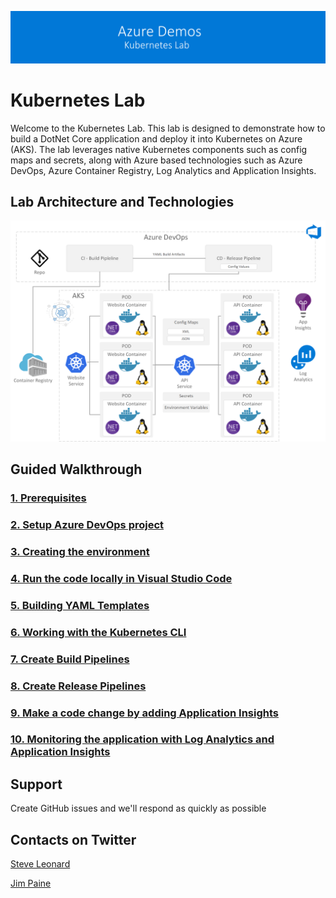 ![banner](/Documentation/images/banner-lab.png)

# Kubernetes Lab

Welcome to the Kubernetes Lab. This lab is designed to demonstrate how to build a DotNet Core application and deploy it into Kubernetes on Azure (AKS). The lab leverages native Kubernetes components such as config maps and secrets, along with Azure based technologies such as Azure DevOps, Azure Container Registry, Log Analytics and Application Insights.

## Lab Architecture and Technologies 

![Architecture](/Documentation/images/architecture.png)


## Guided Walkthrough

### [1. Prerequisites](Documentation/Prerequisites)

### [2. Setup Azure DevOps project](Documentation/DevOpsSetup)

### [3. Creating the environment](Documentation/CreateEnvironment)

### [4. Run the code locally in Visual Studio Code](Documentation/LookingIntoTheCode)

### [5. Building YAML Templates](Documentation/BuilingYAMLTemplates)

### [6. Working with the Kubernetes CLI](Documentation/WorkingWithTheKubernetesCLI)

### [7. Create Build Pipelines](Documentation/BuildPipelines)

### [8. Create Release Pipelines](Documentation/ReleasePipelines)

### [9. Make a code change by adding Application Insights](Documentation/AddApplicationInsights)

### [10. Monitoring the application with Log Analytics and Application Insights](Documentation/Monitoring)


## Support

Create GitHub issues and we'll respond as quickly as possible


## Contacts on Twitter 

[Steve Leonard](https://twitter.com/Steve_Leonard)

[Jim Paine](https://twitter.com/jimpaine_io)
